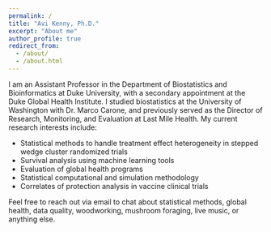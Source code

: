 ```yaml
---
permalink: /
title: "Avi Kenny, Ph.D."
excerpt: "About me"
author_profile: true
redirect_from: 
  - /about/
  - /about.html
---
```


I am an Assistant Professor in the Department of Biostatistics and Bioinformatics at Duke University, with a secondary appointment at the Duke Global Health Institute. I studied biostatistics at the University of Washington with Dr. Marco Carone, and previously served as the Director of Research, Monitoring, and Evaluation at Last Mile Health. My current research interests include:

* Statistical methods to handle treatment effect heterogeneity in stepped wedge cluster randomized trials
* Survival analysis using machine learning tools
* Evaluation of global health programs
* Statistical computational and simulation methodology
* Correlates of protection analysis in vaccine clinical trials

Feel free to reach out via email to chat about statistical methods, global health, data quality, woodworking, mushroom foraging, live music, or anything else.

